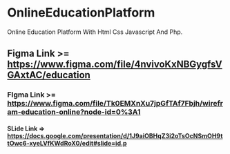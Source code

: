 # OnlineEducationPlatform
Online Education Platform With Html Css Javascript And Php.
## Figma Link >= https://www.figma.com/file/4nvivoKxNBGygfsVGAxtAC/education
### FIgma Link >= https://www.figma.com/file/Tk0EMXnXu7jpGfTAf7Fbjh/wirefram-education-online?node-id=0%3A1
#### SLide Link => https://docs.google.com/presentation/d/1J9aiOBHqZ3i2oTsOcNSmOH9ttOwc6-xyeLVfKWdRoX0/edit#slide=id.p
